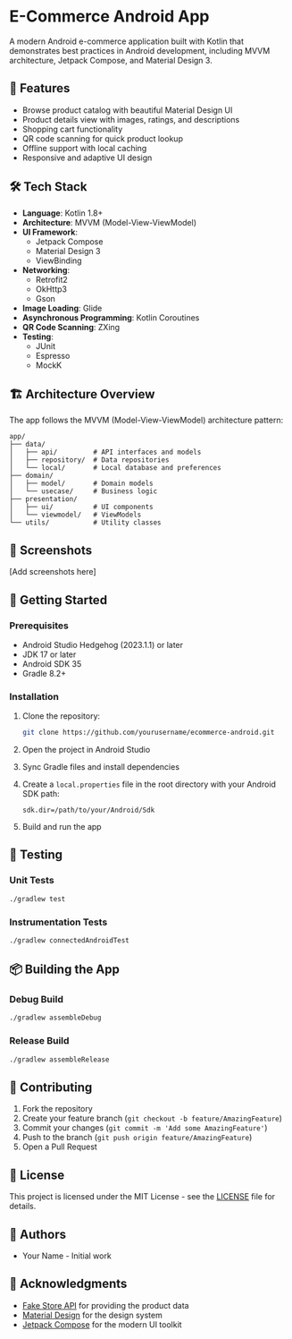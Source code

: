 # E-Commerce Android App

A modern Android e-commerce application built with Kotlin that demonstrates best practices in Android development, including MVVM architecture, Jetpack Compose, and Material Design 3.

## 🚀 Features

- Browse product catalog with beautiful Material Design UI
- Product details view with images, ratings, and descriptions
- Shopping cart functionality
- QR code scanning for quick product lookup
- Offline support with local caching
- Responsive and adaptive UI design

## 🛠 Tech Stack

- **Language**: Kotlin 1.8+
- **Architecture**: MVVM (Model-View-ViewModel)
- **UI Framework**: 
  - Jetpack Compose
  - Material Design 3
  - ViewBinding
- **Networking**: 
  - Retrofit2
  - OkHttp3
  - Gson
- **Image Loading**: Glide
- **Asynchronous Programming**: Kotlin Coroutines
- **QR Code Scanning**: ZXing
- **Testing**: 
  - JUnit
  - Espresso
  - MockK

## 🏗 Architecture Overview

The app follows the MVVM (Model-View-ViewModel) architecture pattern:

```
app/
├── data/
│   ├── api/         # API interfaces and models
│   ├── repository/  # Data repositories
│   └── local/       # Local database and preferences
├── domain/
│   ├── model/       # Domain models
│   └── usecase/     # Business logic
├── presentation/
│   ├── ui/          # UI components
│   └── viewmodel/   # ViewModels
└── utils/           # Utility classes
```

## 📱 Screenshots

[Add screenshots here]

## 🚀 Getting Started

### Prerequisites

- Android Studio Hedgehog (2023.1.1) or later
- JDK 17 or later
- Android SDK 35
- Gradle 8.2+

### Installation

1. Clone the repository:
   ```bash
   git clone https://github.com/yourusername/ecommerce-android.git
   ```

2. Open the project in Android Studio

3. Sync Gradle files and install dependencies

4. Create a `local.properties` file in the root directory with your Android SDK path:
   ```properties
   sdk.dir=/path/to/your/Android/Sdk
   ```

5. Build and run the app

## 🧪 Testing

### Unit Tests
```bash
./gradlew test
```

### Instrumentation Tests
```bash
./gradlew connectedAndroidTest
```

## 📦 Building the App

### Debug Build
```bash
./gradlew assembleDebug
```

### Release Build
```bash
./gradlew assembleRelease
```

## 🤝 Contributing

1. Fork the repository
2. Create your feature branch (`git checkout -b feature/AmazingFeature`)
3. Commit your changes (`git commit -m 'Add some AmazingFeature'`)
4. Push to the branch (`git push origin feature/AmazingFeature`)
5. Open a Pull Request

## 📄 License

This project is licensed under the MIT License - see the [LICENSE](LICENSE) file for details.

## 👥 Authors

- Your Name - Initial work

## 🙏 Acknowledgments

- [Fake Store API](https://fakestoreapi.com/) for providing the product data
- [Material Design](https://material.io/) for the design system
- [Jetpack Compose](https://developer.android.com/jetpack/compose) for the modern UI toolkit 
